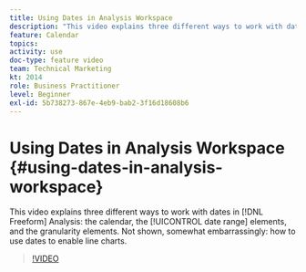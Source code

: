```yaml
---
title: Using Dates in Analysis Workspace
description: "This video explains three different ways to work with dates in Freeform Analysis: the calendar, the date range elements, and the granularity elements. Not shown, somewhat embarrassingly: how to use dates to enable line charts. "
feature: Calendar
topics: 
activity: use
doc-type: feature video
team: Technical Marketing
kt: 2014
role: Business Practitioner
level: Beginner
exl-id: 5b738273-867e-4eb9-bab2-3f16d18608b6
---
```

# Using Dates in Analysis Workspace {#using-dates-in-analysis-workspace}

This video explains three different ways to work with dates in [!DNL Freeform] Analysis: the calendar, the [!UICONTROL date range] elements, and the granularity elements. Not shown, somewhat embarrassingly: how to use dates to enable line charts.

>[!VIDEO](https://video.tv.adobe.com/v/24136/?quality=12)
